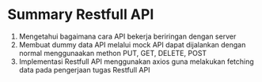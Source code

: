 # Summary Restfull API

1. Mengetahui bagaimana cara API bekerja beriringan dengan server
2. Membuat dummy data API melalui mock API dapat dijalankan dengan normal menggunaakan methon PUT, GET, DELETE, POST
3. Implementasi Restfull API menggunakan axios guna melakukan fetching data pada pengerjaan tugas Restfull API
